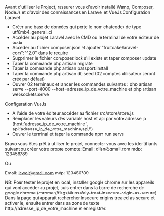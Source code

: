 Avant d'utiliser le Project, rassurer vous d'avoir installé Wamp, Composer, NodeJs et d'avoir des connaissances en Laravel et VueJs
Configuration Laravel
- Créer une base de données qui porte le nom chatcodex de type utf8mb4_general_ci
- Accéder au projet Laravel avec le CMD ou le terminal de votre éditeur de texte
- Acceder au fichier composer.json et ajouter "fruitcake/laravel-cors":"^2.0" dans le require
- Supprimer le fichier composer.lock s'il existe et taper composer update
- Taper la commande php artisan migrate
- Taper la commande php artisan passport:install
- Taper la commande php artisan db:seed (02 comptes utilisateur seront créé par défaut)
- Ouvrer 02 terminaux et lancer les commandes suivantes : php artisan serve --port=8000 --host=adresse_ip_de_votre_machine et php artisan websockets:serve

Configuration VueJs
- A l'aide de votre éditeur accéder au fichier src/store/store.js
- Remplacer les valeurs des variable host et api par votre adresse ip (host:'adresse_ip_de_votre_machine ', api:'adresse_ip_de_votre_machine/api/')
- Ouvrer le terminal et taper la commande npm run serve

Bravo vous êtes prêt à utiliser le projet, connecter vous avec les identifiants suivant ou créer votre propre compte:
Email: dilan@gmail.com
mdp: 123456789

Ou

Email: lawal@gmail.com
mdp: 123456789

NB: Pour tester le projet en local, installer google chrome sur les appareils qui vont accéder au projet, 
puis entrer dans la barre de recherche de google chrome (chrome://flags/#unsafely-treat-insecure-origin-as-secure). 
Dans la page qui apparait rechercher Insecure origins treated as secure et activer le, ensuite entrer dans sa zone
de texte http://adresse_ip_de_votre_machine et enregistrer.


